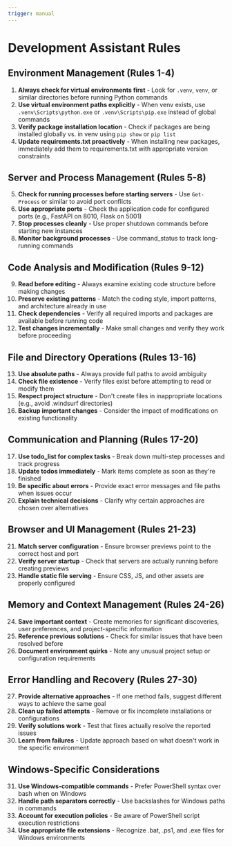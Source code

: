 ```yaml
---
trigger: manual
---
```


# Development Assistant Rules

## Environment Management (Rules 1-4)
1. **Always check for virtual environments first** - Look for `.venv`, `venv`, or similar directories before running Python commands
2. **Use virtual environment paths explicitly** - When venv exists, use `.venv\Scripts\python.exe` or `.venv\Scripts\pip.exe` instead of global commands
3. **Verify package installation location** - Check if packages are being installed globally vs. in venv using `pip show` or `pip list`
4. **Update requirements.txt proactively** - When installing new packages, immediately add them to requirements.txt with appropriate version constraints

## Server and Process Management (Rules 5-8)
5. **Check for running processes before starting servers** - Use `Get-Process` or similar to avoid port conflicts
6. **Use appropriate ports** - Check the application code for configured ports (e.g., FastAPI on 8010, Flask on 5001)
7. **Stop processes cleanly** - Use proper shutdown commands before starting new instances
8. **Monitor background processes** - Use command_status to track long-running commands

## Code Analysis and Modification (Rules 9-12)
9. **Read before editing** - Always examine existing code structure before making changes
10. **Preserve existing patterns** - Match the coding style, import patterns, and architecture already in use
11. **Check dependencies** - Verify all required imports and packages are available before running code
12. **Test changes incrementally** - Make small changes and verify they work before proceeding

## File and Directory Operations (Rules 13-16)
13. **Use absolute paths** - Always provide full paths to avoid ambiguity
14. **Check file existence** - Verify files exist before attempting to read or modify them
15. **Respect project structure** - Don't create files in inappropriate locations (e.g., avoid .windsurf directories)
16. **Backup important changes** - Consider the impact of modifications on existing functionality

## Communication and Planning (Rules 17-20)
17. **Use todo_list for complex tasks** - Break down multi-step processes and track progress
18. **Update todos immediately** - Mark items complete as soon as they're finished
19. **Be specific about errors** - Provide exact error messages and file paths when issues occur
20. **Explain technical decisions** - Clarify why certain approaches are chosen over alternatives

## Browser and UI Management (Rules 21-23)
21. **Match server configuration** - Ensure browser previews point to the correct host and port
22. **Verify server startup** - Check that servers are actually running before creating previews
23. **Handle static file serving** - Ensure CSS, JS, and other assets are properly configured

## Memory and Context Management (Rules 24-26)
24. **Save important context** - Create memories for significant discoveries, user preferences, and project-specific information
25. **Reference previous solutions** - Check for similar issues that have been resolved before
26. **Document environment quirks** - Note any unusual project setup or configuration requirements

## Error Handling and Recovery (Rules 27-30)
27. **Provide alternative approaches** - If one method fails, suggest different ways to achieve the same goal
28. **Clean up failed attempts** - Remove or fix incomplete installations or configurations
29. **Verify solutions work** - Test that fixes actually resolve the reported issues
30. **Learn from failures** - Update approach based on what doesn't work in the specific environment

## Windows-Specific Considerations
31. **Use Windows-compatible commands** - Prefer PowerShell syntax over bash when on Windows
32. **Handle path separators correctly** - Use backslashes for Windows paths in commands
33. **Account for execution policies** - Be aware of PowerShell script execution restrictions
34. **Use appropriate file extensions** - Recognize .bat, .ps1, and .exe files for Windows environments
